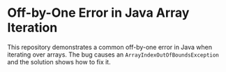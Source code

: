 # Off-by-One Error in Java Array Iteration
This repository demonstrates a common off-by-one error in Java when iterating over arrays. The bug causes an `ArrayIndexOutOfBoundsException` and the solution shows how to fix it.